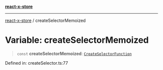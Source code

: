 [**react-x-store**](../README.md)

***

[react-x-store](../README.md) / createSelectorMemoized

# Variable: createSelectorMemoized

> `const` **createSelectorMemoized**: [`CreateSelectorFunction`](../type-aliases/CreateSelectorFunction.md)

Defined in: createSelector.ts:77
